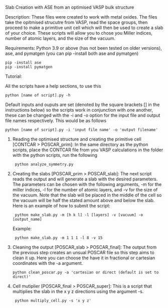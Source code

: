 Slab Creation with ASE from an optimised VASP bulk structure

Description: These files were created to work with metal oxides. The files take the opitmised strucutre from VASP, read the space groups, then proceed to make a primitive unit cell which will then be used to create a slab of your choice. These scripts will allow you to chose you Miller indices, number of atomic layers, and the size of the vacuum.

Requirements: Python 3.9 or above (has not been tested on older versions), ase, and pymatgen (you can pip -install both ase and pymatgen) 

	pip -install ase
	pip -install pymatgen 

Tutorial: 

All the scripts have a help sections, to use this

	python [name of script].py -h

Default inputs and ouputs are set (denoted by the square brackets [] in the instructions below) so the scripts work in conjunction with one another, these can be changed with the -i and -o option for the input file and output file names respectively. This would be as follows 

	python [name of script].py -i 'input file name' -o 'output filename'

1. Reading the optimised structure and creating the primitive cell [CONTCAR > POSCAR_prim]: In the same directory as the python scripts, place the CONTCAR file from you VASP calculations in the folder with the python scripts, run the following

		python analyze_symmetry.py

2. Creating the slabs [POSCAR_prim > POSCAR_slab]: The next script reads the output and will generate a slab with the desired parameters. The parameters can be chosen with the following arguments, -m for the miller indices, -l for the number of atomic layers, and -v for the size of the vacuum. Note that the slab will be placed in the middle of the cell so the vacuum will be half the stated amount above and below the slab. Here is an example of how to submit the script:

		python make_slab.py -m [h k l] -l [layers] -v [vacuum] -o [output_name]

	Example:

		python make_slab.py -m 1 1 1 -l 8 -v 15 

 3.  Cleaning the output [POSCAR_slab > POSCAR_final]: The output from the previous step creates an unsual POSCAR file so this step aims to clean it up. Here you can choose the have it in fractional or cartesian coordinates with the -a argument.

		 python clean_poscar.py -a 'cartesian or direct (default is set to direct)'

4. Cell mutiplier [POSCAR_final > POSCAR_super]: This is a script that multiplies the slab in the x y z directions using the argument -s.

		python multiply_cell.py -s 'x y z'
